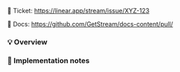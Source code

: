 🎫 Ticket: https://linear.app/stream/issue/XYZ-123

📑 Docs: https://github.com/GetStream/docs-content/pull/<id>

### 💡 Overview

### 📝 Implementation notes
